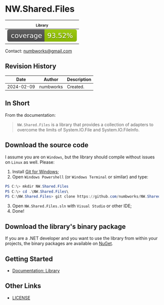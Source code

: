 # NW.Shared.Files

| <sub>Library</sub> |
|---|
|![codecoverage_library.svg](codecoverage_library.svg)|

Contact: numbworks@gmail.com

## Revision History

| Date | Author | Description |
|---|---|---|
| 2024-02-09 | numbworks | Created. |

## In Short

From the documentation:

> `NW.Shared.Files` is a library that provides a collection of adapters to overcome the limits of System.IO.File and System.IO.FileInfo. 

## Download the source code

I assume you are on `Windows`, but the library should compile without issues on `Linux` as well. Please:

1. Install [Git for Windows](https://git-scm.com/download/win);
2. Open `Windows Powershell` (or `Windows Terminal` or similar) and type:

```powershell
PS C:\> mkdir NW.Shared.Files
PS C:\> cd .\NW.Shared.Files\
PS C:\NW.Shared.Files> git clone https://github.com/numbworks/NW.Shared.Files.git
```

3. Open `NW.Shared.Files.sln` with `Visual Studio` or other IDE;
4. Done!

## Download the library's binary package

If you are a .NET developer and you want to use the library from within your projects, the binary packages are available on [NuGet](https://www.nuget.org/packages/NW.Shared.Files/).

## Getting Started

- [Documentation: Library](docs/Documentation-NW.Shared.Files.md)

## Other Links

- [LICENSE](LICENSE)